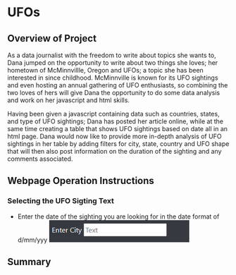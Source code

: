# UFOs
## Overview of Project
As a data journalist with the freedom to write about topics she wants to, Dana jumped on the opportunity to write about two things she loves; her hometown of McMinnvillle, Oregon and UFOs; a topic she has been interested in since childhood. McMinnville is known for its UFO sightings and even hosting an annual gathering of UFO enthusiasts, so combining the two loves of hers will give Dana the opportunity to do some data analysis and work on her javascript and html skills.
 
Having been given a javascript containing data such as countries, states, and type of UFO sightings; Dana has posted her article online, while at the same time creating a table that shows UFO sightings based on date all in an html page. Dana would now like to provide more in-depth analysis of UFO sightings in her table by adding filters for city, state, country and UFO shape that will then also post information on the duration of the sighting and any comments associated.

## Webpage Operation Instructions
### Selecting the UFO Sigting Text
- Enter the date of the sighting you are looking for in the date format of d/mm/yyy
![Enter text in City Filter](https://github.com/Caracalla1081/UFOs/blob/f510ebe1f0bcac2e7ceb8b11373cf0d37a3467a3/Images/Enter%20City%20Filter.png)

## Summary
